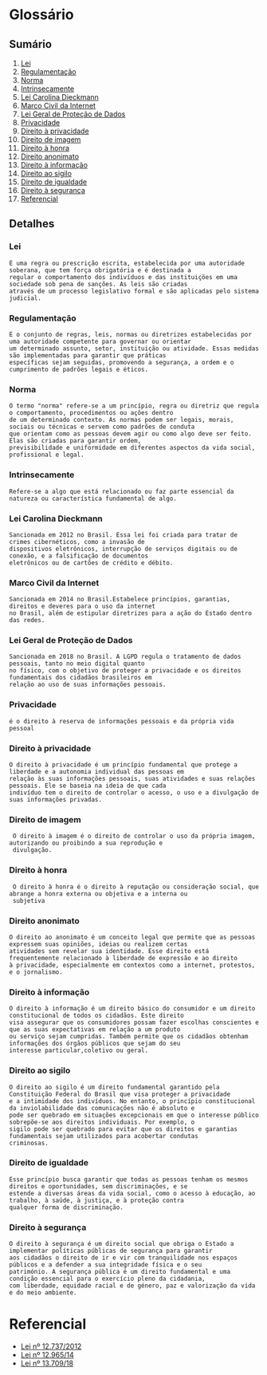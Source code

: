 # Glossário

## Sumário
1. [Lei](#Lei)
2. [Regulamentação](#Regulamentação)
3. [Norma](#Norma)
4. [Intrinsecamente](#Intrinsecamente)
5. [Lei Carolina Dieckmann](#Lei-Carolina-Dieckmann)
6. [Marco Civil da Internet](#Marco-Civil-da-Internet)
7. [Lei Geral de Proteção de Dados](#Lei-Geral-de-Proteção-de-Dados)
8. [Privacidade](#Privacidade)
9. [Direito à privacidade](#Direito-à-privacidade)
10. [Direito de imagem](#Direito-de-imagem)
11. [Direito à honra](#Direito-à-honra)
12. [Direito anonimato](#Direito-anonimato)
13. [Direito à informação](#Direito-à-informação)
14. [Direito ao sigilo](#Direitoao-sigilo)
15. [Direito de igualdade](#Direito-de-igualdade)
16. [Direito à segurança](#Direito-à-segurança)
17. [Referencial](#Referencial)

## Detalhes
### Lei
    É uma regra ou prescrição escrita, estabelecida por uma autoridade soberana, que tem força obrigatória e é destinada a 
    regular o comportamento dos indivíduos e das instituições em uma sociedade sob pena de sanções. As leis são criadas 
    através de um processo legislativo formal e são aplicadas pelo sistema judicial. 
    
### Regulamentação
    É o conjunto de regras, leis, normas ou diretrizes estabelecidas por uma autoridade competente para governar ou orientar 
    um determinado assunto, setor, instituição ou atividade. Essas medidas são implementadas para garantir que práticas 
    específicas sejam seguidas, promovendo a segurança, a ordem e o cumprimento de padrões legais e éticos.
    
### Norma
    O termo "norma" refere-se a um princípio, regra ou diretriz que regula o comportamento, procedimentos ou ações dentro
    de um determinado contexto. As normas podem ser legais, morais, sociais ou técnicas e servem como padrões de conduta 
    que orientam como as pessoas devem agir ou como algo deve ser feito. Elas são criadas para garantir ordem, 
    previsibilidade e uniformidade em diferentes aspectos da vida social, profissional e legal.
    
### Intrinsecamente
    Refere-se a algo que está relacionado ou faz parte essencial da natureza ou característica fundamental de algo.
    
### Lei Carolina Dieckmann
    Sancionada em 2012 no Brasil. Essa lei foi criada para tratar de crimes cibernéticos, como a invasão de 
    dispositivos eletrônicos, interrupção de serviços digitais ou de conexão, e a falsificação de documentos 
    eletrônicos ou de cartões de crédito e débito. 
    
### Marco Civil da Internet
    Sancionada em 2014 no Brasil.Estabelece princípios, garantias, direitos e deveres para o uso da internet
    no Brasil, além de estipular diretrizes para a ação do Estado dentro das redes. 
    
### Lei Geral de Proteção de Dados
    Sancionada em 2018 no Brasil. A LGPD regula o tratamento de dados pessoais, tanto no meio digital quanto
    no físico, com o objetivo de proteger a privacidade e os direitos fundamentais dos cidadãos brasileiros em 
    relação ao uso de suas informações pessoais.
    
### Privacidade
    é o direito à reserva de informações pessoais e da própria vida pessoal
    
### Direito à privacidade
    O direito à privacidade é um princípio fundamental que protege a liberdade e a autonomia individual das pessoas em 
    relação às suas informações pessoais, suas atividades e suas relações pessoais. Ele se baseia na ideia de que cada 
    indivíduo tem o direito de controlar o acesso, o uso e a divulgação de suas informações privadas.
    
### Direito de imagem
     O direito à imagem é o direito de controlar o uso da própria imagem, autorizando ou proibindo a sua reprodução e 
     divulgação. 

### Direito à honra
     O direito à honra é o direito à reputação ou consideração social, que abrange a honra externa ou objetiva e a interna ou 
     subjetiva

### Direito anonimato
    O direito ao anonimato é um conceito legal que permite que as pessoas expressem suas opiniões, ideias ou realizem certas 
    atividades sem revelar sua identidade. Esse direito está frequentemente relacionado à liberdade de expressão e ao direito 
    à privacidade, especialmente em contextos como a internet, protestos, e o jornalismo.

### Direito à informação
    O direito à informação é um direito básico do consumidor e um direito constitucional de todos os cidadãos. Este direito 
    visa assegurar que os consumidores possam fazer escolhas conscientes e que as suas expectativas em relação a um produto 
    ou serviço sejam cumpridas. Também permite que os cidadãos obtenham informações dos órgãos públicos que sejam do seu 
    interesse particular,coletivo ou geral. 

### Direito ao sigilo
    O direito ao sigilo é um direito fundamental garantido pela Constituição Federal do Brasil que visa proteger a privacidade 
    e a intimidade dos indivíduos. No entanto, o princípio constitucional da inviolabilidade das comunicações não é absoluto e 
    pode ser quebrado em situações excepcionais em que o interesse público sobrepõe-se aos direitos individuais. Por exemplo, o 
    sigilo pode ser quebrado para evitar que os direitos e garantias fundamentais sejam utilizados para acobertar condutas 
    criminosas.

### Direito de igualdade
    Esse princípio busca garantir que todas as pessoas tenham os mesmos direitos e oportunidades, sem discriminações, e se 
    estende a diversas áreas da vida social, como o acesso à educação, ao trabalho, à saúde, à justiça, e à proteção contra 
    qualquer forma de discriminação.

### Direito à segurança
    O direito à segurança é um direito social que obriga o Estado a implementar políticas públicas de segurança para garantir 
    aos cidadãos o direito de ir e vir com tranquilidade nos espaços públicos e a defender a sua integridade física e o seu 
    património. A segurança pública é um direito fundamental e uma condição essencial para o exercício pleno da cidadania, 
    com liberdade, equidade racial e de género, paz e valorização da vida e do meio ambiente.

# Referencial
- [Lei nº 12.737/2012](https://www.planalto.gov.br/ccivil_03/_ato2011-2014/2012/lei/l12737.htm)
- [Lei nº 12.965/14](https://www.planalto.gov.br/ccivil_03/_ato2011-2014/2014/lei/l12965.htm)
- [Lei nº 13.709/18](https://www.planalto.gov.br/ccivil_03/_ato2015-2018/2018/lei/L13709.htm)
